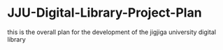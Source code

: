 # JJU-Digital-Library-Project-Plan
this is the overall plan for the development of the jigjiga university digital library
